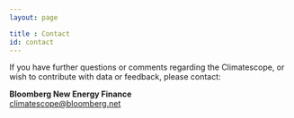 ```yaml
---
layout: page

title : Contact
id: contact
---
```

If you have further questions or comments regarding the Climatescope, or wish to contribute with data or feedback, please contact:

**Bloomberg New Energy Finance**  
[climatescope@bloomberg.net](mailto:climatescope@bloomberg.net)
